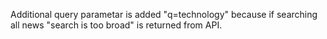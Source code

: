 
Additional query parametar is added "q=technology" because if searching all news
"search is too broad" is returned from API.
 
